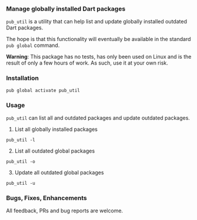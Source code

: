 ### Manage globally installed Dart packages

`pub_util` is a utility that can help list and update globally 
installed outdated Dart packages.

The hope is that this functionality will eventually be available in the 
standard `pub global` command.

**Warning**: This package has no tests, has only been used on Linux and is the
result of only a few hours of work. As such, use it at your own risk.

### Installation

```
pub global activate pub_util
```

### Usage

`pub_util` can list all and outdated packages and update outdated packages.

1. List all globally installed packages

```
pub_util -l
```

2. List all outdated global packages

```
pub_util -o
```

3. Update all outdated global packages

```
pub_util -u
```

### Bugs, Fixes, Enhancements

All feedback, PRs and bug reports are welcome.
